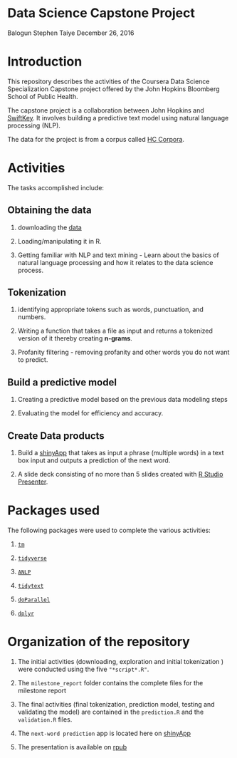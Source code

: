 Data Science Capstone Project
================
Balogun Stephen Taiye
December 26, 2016

Introduction
============

This repository describes the activities of the Coursera Data Science Specialization Capstone project offered by the John Hopkins Bloomberg School of Public Health.

The capstone project is a collaboration between John Hopkins and [SwiftKey](https://swiftkey.com/en). It involves building a predictive text model using natural language processing (NLP).

The data for the project is from a corpus called [HC Corpora](www.corpora.heliohost.org).

Activities
==========

The tasks accomplished include:

Obtaining the data
------------------

1.  downloading the [data](https://d396qusza40orc.cloudfront.net/dsscapstone/dataset/Coursera-SwiftKey.zip)

2.  Loading/manipulating it in R.

3.  Getting familiar with NLP and text mining - Learn about the basics of natural language processing and how it relates to the data science process.

Tokenization
------------

1.  identifying appropriate tokens such as words, punctuation, and numbers.

2.  Writing a function that takes a file as input and returns a tokenized version of it thereby creating **n-grams**.

3.  Profanity filtering - removing profanity and other words you do not want to predict.

Build a predictive model
------------------------

1.  Creating a predictive model based on the previous data modeling steps

2.  Evaluating the model for efficiency and accuracy.

Create Data products
--------------------

1.  Build a [shinyApp]() that takes as input a phrase (multiple words) in a text box input and outputs a prediction of the next word.

2.  A slide deck consisting of no more than 5 slides created with [R Studio Presenter](https://support.rstudio.com/hc/en-us/articles/200486468-Authoring-R-Presentations).

Packages used
=============

The following packages were used to complete the various activities:

1.  [`tm`](http://www.jstatsoft.org/v25/i05/)

2.  [`tidyverse`](https://CRAN.R-project.org/package=tidyverse)

3.  [`ANLP`](https://CRAN.R-project.org/package=ANLP)

4.  [`tidytext`](http://dx.doi.org/10.21105/joss.00037)

5.  [`doParallel`](https://CRAN.R-project.org/package=doParallel)

6.  [`dplyr`](https://CRAN.R-project.org/package=dplyr)

Organization of the repository
==============================

1.  The initial activities (downloading, exploration and initial tokenization ) were conducted using the five `"*script*.R"`.

2.  The `milestone_report` folder contains the complete files for the milestone report

3.  The final activities (final tokenization, prediction model, testing and validating the model) are contained in the `prediction.R` and the `validation.R` files.

4.  The `next-word prediction` app is located here on [shinyApp](https://stbalo2002.shinyapps.io/datascience_capstone_project/)

5.  The presentation is available on [rpub](http://rpubs.com/stbalo2002/datascience_capstone_project)
